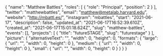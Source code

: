 {
 "name": "Matthew Battles",
 "roles": [
  {
   "role": "Principal",
   "position": 2
  }
 ],
 "twitter": "matthewbattles",
 "email": "matthew@metalab.harvard.edu",
 "website": "http://mbattl.es/",
 "instagram": "mbattles",
 "start": "2021-06-17",
 "description": false,
 "updated_at": "2021-06-17T16:52:39.610Z",
 "created_at": "2021-06-17T15:01:18.624Z",
 "slug": "matthew-battles",
 "events": [],
 "projects": [
  {
   "title": "futureSTAGE",
   "slug": "futurestage"
  }
 ],
 "picture": {
  "alternativeText": "",
  "width": 0,
  "height": 0,
  "formats": {
   "large": {
    "url": "",
    "width": 0,
    "height": 0
   },
   "medium": {
    "url": "",
    "width": 0,
    "height": 0
   },
   "small": {
    "url": "",
    "width": 0,
    "height": 0
   }
  }
 }
}